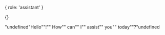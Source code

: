 <!--
 * @Author: huhaibiao huhaibiao@do-global.com
 * @Date: 2023-04-15 21:08:17
-->
{ role: 'assistant' }




{}


"undefined\"Hello\"\"!\"\" How\"\" can\"\" I\"\" assist\"\" you\"\" today\"\"?\"undefined